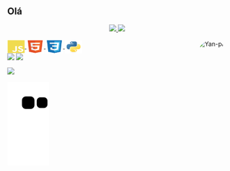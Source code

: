 ## Olá

<div align="center">

  <a href="https://github.com/Yan-Sena">

  <img height="180em" src="https://github-readme-stats.vercel.app/api?username=Yan-Sena&show_icons=true&theme=dark&include_all_commits=true&count_private=true"/>

  <img height="180em" src="https://github-readme-stats.vercel.app/api/top-langs/?username=Yan-Sena&layout=compact&langs_count=7&theme=dark"/>

</div>

<div style="display: inline_block"><br>
  <img align="center" alt="Js" height="30" width="40" src="https://raw.githubusercontent.com/devicons/devicon/master/icons/javascript/javascript-plain.svg">
  <img align="center" alt="HTML" height="30" width="40" src="https://raw.githubusercontent.com/devicons/devicon/master/icons/html5/html5-original.svg">
  <img align="center" alt="CSS" height="30" width="40" src="https://raw.githubusercontent.com/devicons/devicon/master/icons/css3/css3-original.svg">
  <img align="center" alt="Python" height="30" width="40" src="https://raw.githubusercontent.com/devicons/devicon/master/icons/python/python-original.svg">

  <img align="right" alt="Yan-pic" height="150" style="border-radius:50px;" src="https://media.discordapp.net/attachments/639956127056134178/890373478988013628/Publicacoes_Instagram_1_1.png?width=676&height=676">
</div>

<div> 
  <a href="https://instagram.com/yan_sena25" target="_blank">
  <img src="https://img.shields.io/badge/-Instagram-%23E4405F?style=for-the-badge&logo=instagram&logoColor=white" target="_blank"></a> 
 
  <a href = "mailto:25ygss@gmail.com">
  <img src="https://img.shields.io/badge/-Gmail-%23333?style=for-the-badge&logo=gmail&logoColor=white" target="_blank"></a>
 
  <a href="https://www.github.com/Yan-Sena" target="_blank" ><img src="https://img.shields.io/badge/-LinkedIn-%230077B5?style=for-the-badge&logo=linkedin&logoColor=white" target="_blank"></a> 
 
  ![Snake animation](https://github.com/rafaballerini/rafaballerini/blob/output/github-contribution-grid-snake.svg)
 
</div>



